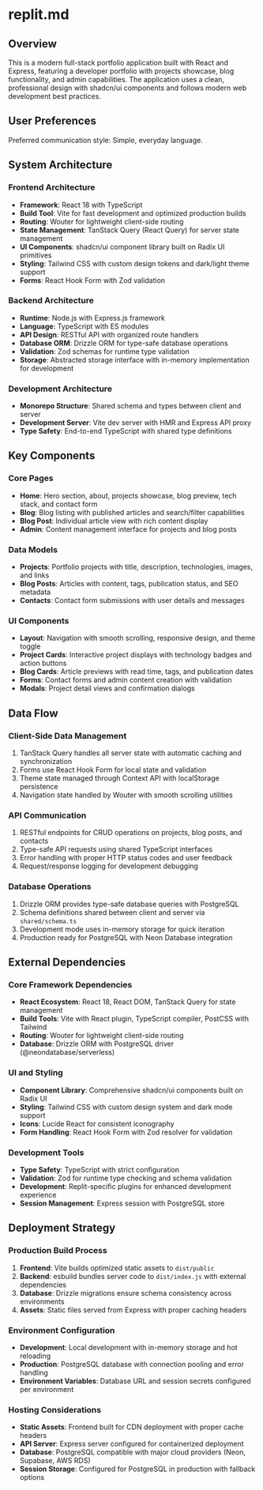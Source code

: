 # replit.md

## Overview

This is a modern full-stack portfolio application built with React and Express, featuring a developer portfolio with projects showcase, blog functionality, and admin capabilities. The application uses a clean, professional design with shadcn/ui components and follows modern web development best practices.

## User Preferences

Preferred communication style: Simple, everyday language.

## System Architecture

### Frontend Architecture
- **Framework**: React 18 with TypeScript
- **Build Tool**: Vite for fast development and optimized production builds
- **Routing**: Wouter for lightweight client-side routing
- **State Management**: TanStack Query (React Query) for server state management
- **UI Components**: shadcn/ui component library built on Radix UI primitives
- **Styling**: Tailwind CSS with custom design tokens and dark/light theme support
- **Forms**: React Hook Form with Zod validation

### Backend Architecture
- **Runtime**: Node.js with Express.js framework
- **Language**: TypeScript with ES modules
- **API Design**: RESTful API with organized route handlers
- **Database ORM**: Drizzle ORM for type-safe database operations
- **Validation**: Zod schemas for runtime type validation
- **Storage**: Abstracted storage interface with in-memory implementation for development

### Development Architecture
- **Monorepo Structure**: Shared schema and types between client and server
- **Development Server**: Vite dev server with HMR and Express API proxy
- **Type Safety**: End-to-end TypeScript with shared type definitions

## Key Components

### Core Pages
- **Home**: Hero section, about, projects showcase, blog preview, tech stack, and contact form
- **Blog**: Blog listing with published articles and search/filter capabilities
- **Blog Post**: Individual article view with rich content display
- **Admin**: Content management interface for projects and blog posts

### Data Models
- **Projects**: Portfolio projects with title, description, technologies, images, and links
- **Blog Posts**: Articles with content, tags, publication status, and SEO metadata
- **Contacts**: Contact form submissions with user details and messages

### UI Components
- **Layout**: Navigation with smooth scrolling, responsive design, and theme toggle
- **Project Cards**: Interactive project displays with technology badges and action buttons
- **Blog Cards**: Article previews with read time, tags, and publication dates
- **Forms**: Contact forms and admin content creation with validation
- **Modals**: Project detail views and confirmation dialogs

## Data Flow

### Client-Side Data Management
1. TanStack Query handles all server state with automatic caching and synchronization
2. Forms use React Hook Form for local state and validation
3. Theme state managed through Context API with localStorage persistence
4. Navigation state handled by Wouter with smooth scrolling utilities

### API Communication
1. RESTful endpoints for CRUD operations on projects, blog posts, and contacts
2. Type-safe API requests using shared TypeScript interfaces
3. Error handling with proper HTTP status codes and user feedback
4. Request/response logging for development debugging

### Database Operations
1. Drizzle ORM provides type-safe database queries with PostgreSQL
2. Schema definitions shared between client and server via `shared/schema.ts`
3. Development mode uses in-memory storage for quick iteration
4. Production ready for PostgreSQL with Neon Database integration

## External Dependencies

### Core Framework Dependencies
- **React Ecosystem**: React 18, React DOM, TanStack Query for state management
- **Build Tools**: Vite with React plugin, TypeScript compiler, PostCSS with Tailwind
- **Routing**: Wouter for lightweight client-side routing
- **Database**: Drizzle ORM with PostgreSQL driver (@neondatabase/serverless)

### UI and Styling
- **Component Library**: Comprehensive shadcn/ui components built on Radix UI
- **Styling**: Tailwind CSS with custom design system and dark mode support
- **Icons**: Lucide React for consistent iconography
- **Form Handling**: React Hook Form with Zod resolver for validation

### Development Tools
- **Type Safety**: TypeScript with strict configuration
- **Validation**: Zod for runtime type checking and schema validation
- **Development**: Replit-specific plugins for enhanced development experience
- **Session Management**: Express session with PostgreSQL store

## Deployment Strategy

### Production Build Process
1. **Frontend**: Vite builds optimized static assets to `dist/public`
2. **Backend**: esbuild bundles server code to `dist/index.js` with external dependencies
3. **Database**: Drizzle migrations ensure schema consistency across environments
4. **Assets**: Static files served from Express with proper caching headers

### Environment Configuration
- **Development**: Local development with in-memory storage and hot reloading
- **Production**: PostgreSQL database with connection pooling and error handling
- **Environment Variables**: Database URL and session secrets configured per environment

### Hosting Considerations
- **Static Assets**: Frontend built for CDN deployment with proper cache headers
- **API Server**: Express server configured for containerized deployment
- **Database**: PostgreSQL compatible with major cloud providers (Neon, Supabase, AWS RDS)
- **Session Storage**: Configured for PostgreSQL in production with fallback options